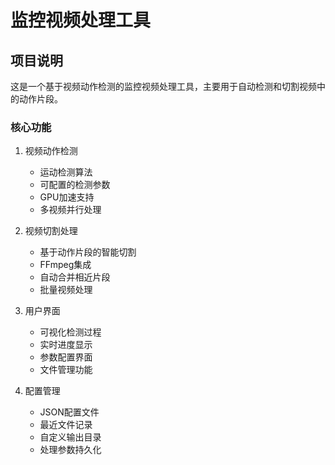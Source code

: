 # 监控视频处理工具

## 项目说明

这是一个基于视频动作检测的监控视频处理工具，主要用于自动检测和切割视频中的动作片段。

### 核心功能

1. 视频动作检测
   - 运动检测算法
   - 可配置的检测参数
   - GPU加速支持
   - 多视频并行处理

2. 视频切割处理
   - 基于动作片段的智能切割
   - FFmpeg集成
   - 自动合并相近片段
   - 批量视频处理

3. 用户界面
   - 可视化检测过程
   - 实时进度显示
   - 参数配置界面
   - 文件管理功能

4. 配置管理
   - JSON配置文件
   - 最近文件记录
   - 自定义输出目录
   - 处理参数持久化
